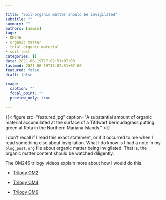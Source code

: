 ```yaml
---

title: "Soil organic matter should be invigilated"
subtitle: ""
summary: ""
authors: [admin]
tags: 
- OM246
- organic matter
- total organic material
- soil test
categories: []
date: 2021-06-19T17:02:51+07:00
lastmod: 2021-06-19T17:02:51+07:00
featured: false
draft: false

image:
  caption: ""
  focal_point: ""
  preview_only: true

---
```



{{< figure src="featured.jpg" caption="A substantial amount of organic material accumulated at the surface of a Tifdwarf bermudagrass putting green at Rota in the Northern Mariana Islands." >}} 

I don't recall if I read this exact statement, or if it occurred to me when I read something else about invigilation. What I do know is I had a note in my `blog_post.org` file about organic matter being invigilated. That is, the organic matter content should be watched diligently.

The OM246 trilogy videos explain more about how I would do this.

* [Trilogy OM2](https://youtu.be/FombB_mnORM)

* [Trilogy OM4](https://youtu.be/8ufZXhVpgKY)

* [Trilogy OM6](https://youtu.be/n1EuiNxK1rI)

